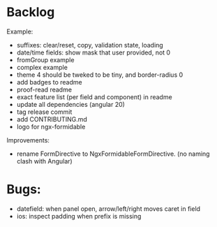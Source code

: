 # Backlog

Example:

- suffixes: clear/reset, copy, validation state, loading
- date/time fields: show mask that user provided, not 0
- fromGroup example
- complex example
- theme 4 should be tweked to be tiny, and border-radius 0
- add badges to readme
- proof-read readme
- exact feature list (per field and component) in readme
- update all dependencies (angular 20)
- tag release commit
- add CONTRIBUTING.md
- logo for ngx-formidable

Improvements:

- rename FormDirective to NgxFormidableFormDirective. (no naming clash with Angular)

# Bugs:

- datefield: when panel open, arrow/left/right moves caret in field
- ios: inspect padding when prefix is missing
